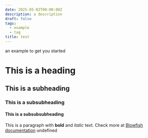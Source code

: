 ```yaml
---
date: 2025-05-02T00:00:00Z
description: a description
draft: false
tags:
  - example
  - tag
title: test
---
```


an example to get you started

# This is a heading

## This is a subheading

### This is a subsubheading

#### This is a subsubsubheading

This is a paragraph with **bold** and *italic* text.
Check more at [Blowfish documentation](https://blowfish.page/)
undefined